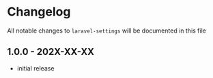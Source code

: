# Changelog

All notable changes to `laravel-settings` will be documented in this file

## 1.0.0 - 202X-XX-XX

- initial release
